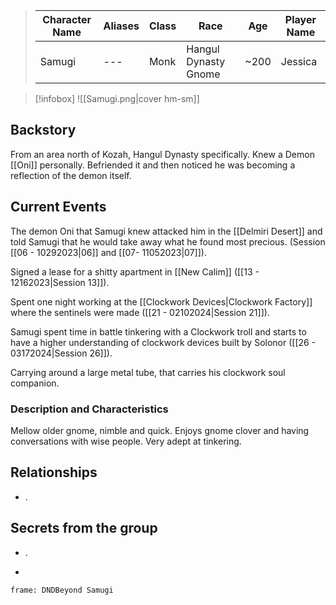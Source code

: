
>  Character Name | Aliases | Class | Race | Age| Player Name |
>  -- | -- | -- | -- | -- |--|
> Samugi|---|Monk| Hangul Dynasty Gnome|~200| Jessica|

> [!infobox]
> ![[Samugi.png|cover hm-sm]]


## Backstory
From an area north of Kozah, Hangul Dynasty specifically. Knew a Demon [[Oni]] personally. Befriended it and then noticed he was becoming a reflection of the demon itself. 

## Current Events
The demon Oni that Samugi knew attacked him in the [[Delmiri Desert]] and told Samugi that he would take away what he found most precious. (Session [[06 - 10292023|06]] and [[07- 11052023|07]]).

Signed a lease for a shitty apartment in [[New Calim]] ([[13 - 12162023|Session 13]]).

Spent one night working at the [[Clockwork Devices|Clockwork Factory]] where the sentinels were made ([[21 - 02102024|Session 21]]).

Samugi spent time in battle tinkering with a Clockwork troll and starts to have a higher understanding of clockwork devices built by Solonor ([[26 - 03172024|Session 26]]).

Carrying around a large metal tube, that carries his clockwork soul companion.

### Description and Characteristics
Mellow older gnome, nimble and quick. Enjoys gnome clover and having conversations with wise people. Very adept at tinkering.

## Relationships
- .

## Secrets from the group
- .


-
``` custom-frames
frame: DNDBeyond Samugi
```